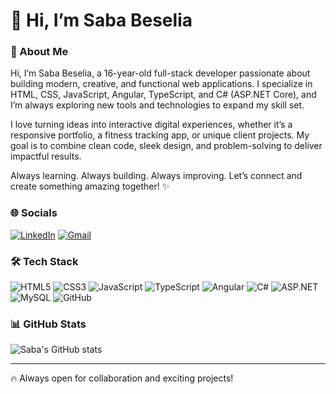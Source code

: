 # 👋 Hi, I’m Saba Beselia

### 🚀 About Me
Hi, I’m Saba Beselia, a 16-year-old full-stack developer passionate about building modern, creative, and functional web applications.
I specialize in HTML, CSS, JavaScript, Angular, TypeScript, and C# (ASP.NET Core), and I’m always exploring new tools and technologies to expand my skill set.

I love turning ideas into interactive digital experiences, whether it’s a responsive portfolio, a fitness tracking app, or unique client projects. My goal is to combine clean code, sleek design, and problem-solving to deliver impactful results.

Always learning. Always building. Always improving. Let’s connect and create something amazing together! ✨

### 🌐 Socials
[![LinkedIn](https://img.shields.io/badge/LinkedIn-blue?style=for-the-badge&logo=linkedin&logoColor=white)](https://www.linkedin.com/in/saba-beselia-b90952313/)
[![Gmail](https://img.shields.io/badge/Email-red?style=for-the-badge&logo=gmail&logoColor=white)](mailto:sababeselia5@gmail.com)

### 🛠 Tech Stack
![HTML5](https://img.shields.io/badge/HTML5-E34F26?style=for-the-badge&logo=html5&logoColor=white)
![CSS3](https://img.shields.io/badge/CSS3-1572B6?style=for-the-badge&logo=css3&logoColor=white)
![JavaScript](https://img.shields.io/badge/JavaScript-F7DF1E?style=for-the-badge&logo=javascript&logoColor=black)
![TypeScript](https://img.shields.io/badge/TypeScript-007ACC?style=for-the-badge&logo=typescript&logoColor=white)
![Angular](https://img.shields.io/badge/Angular-DD0031?style=for-the-badge&logo=angular&logoColor=white)
![C#](https://img.shields.io/badge/C%23-239120?style=for-the-badge&logo=c-sharp&logoColor=white)
![ASP.NET](https://img.shields.io/badge/ASP.NET-512BD4?style=for-the-badge&logo=dotnet&logoColor=white)
![MySQL](https://img.shields.io/badge/MySQL-005C84?style=for-the-badge&logo=mysql&logoColor=white)
![GitHub](https://img.shields.io/badge/GitHub-100000?style=for-the-badge&logo=github&logoColor=white)

### 📊 GitHub Stats
![Saba's GitHub stats](https://github-readme-stats.vercel.app/api?username=SabaBeselia&show_icons=true&theme=tokyonight)

---
🔥 Always open for collaboration and exciting projects!
